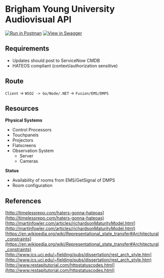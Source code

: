 # Brigham Young University Audiovisual API  

[![Run in Postman](https://run.pstmn.io/button.svg)](https://app.getpostman.com/run-collection/dd1b2c873b3eff5a4ca7) [![View in Swagger](http://www.jessemillar.com/view-in-swagger-button/button.svg)](http://byuoitav.github.io/swagger-ui/?url=https://raw.githubusercontent.com/byuoitav/av-api/master/swagger.yml)

## Requirements
- Updates should post to ServiceNow CMDB
- HATEOS compliant (context/authorization sensitive)

## Route
`Client` -> `WSO2 -> Go/Node/.NET` -> `Fusion/EMS/DMPS`

## Resources
**Physical Systems**  
- Control Processors
- Touchpanels
- Projectors
- Flatscreens
- Observation System
  - Server
  - Cameras

**Status**  
- Availability of rooms from EMS/GetSignal of DMPS
- Room configuration

## References
[http://timelessrepo.com/haters-gonna-hateoas](http://timelessrepo.com/haters-gonna-hateoas)  
[http://martinfowler.com/articles/richardsonMaturityModel.html](http://martinfowler.com/articles/richardsonMaturityModel.html)  
[https://en.wikipedia.org/wiki/Representational_state_transfer#Architectural_constraints](https://en.wikipedia.org/wiki/Representational_state_transfer#Architectural_constraints)  
[http://www.ics.uci.edu/~fielding/pubs/dissertation/rest_arch_style.htm](http://www.ics.uci.edu/~fielding/pubs/dissertation/rest_arch_style.htm)
[http://www.restapitutorial.com/httpstatuscodes.html](http://www.restapitutorial.com/httpstatuscodes.html)
